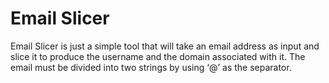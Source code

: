 # Email Slicer
Email Slicer is just a simple tool that will take an email address as input and slice it to produce the username and the domain associated with it. 
The email must be divided into two strings by using ‘@’ as the separator.
